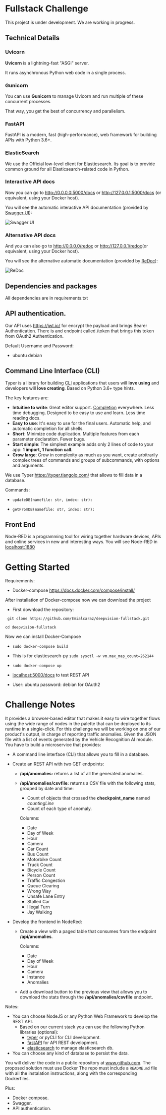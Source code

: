 # Fullstack Challenge
This project is under development. We are working in progress.

## Technical Details

### Uvicorn

**Uvicorn** is a lightning-fast "ASGI" server.

It runs asynchronous Python web code in a single process.

### Gunicorn

You can use **Gunicorn** to manage Uvicorn and run multiple of these concurrent processes.

That way, you get the best of concurrency and parallelism.

### FastAPI

FastAPI is a modern, fast (high-performance), web framework for building APIs with Python 3.6+.

### ElasticSearch
We use the Official low-level client for Elasticsearch. Its goal is to provide common ground for all Elasticsearch-related code in Python.

### Interactive API docs

Now you can go to <a href="http://0.0.0.0:5000/docs" target="_blank">http://0.0.0.0:5000/docs</a> or <a href="http://127.0.0.1:5000/docs" target="_blank">http://127.0.0.1:5000/docs</a> (or equivalent, using your Docker host).

You will see the automatic interactive API documentation (provided by <a href="https://github.com/swagger-api/swagger-ui" target="_blank">Swagger UI</a>):

![Swagger UI](https://fastapi.tiangolo.com/img/index/index-01-swagger-ui-simple.png)

### Alternative API docs

And you can also go to <a href="http://0.0.0.0/redoc" target="_blank">http://0.0.0.0/redoc</a> or <a href="http://127.0.0.1/redoc" target="_blank">http://127.0.0.1/redoc</a>(or equivalent, using your Docker host).

You will see the alternative automatic documentation (provided by <a href="https://github.com/Rebilly/ReDoc" target="_blank">ReDoc</a>):

![ReDoc](https://fastapi.tiangolo.com/img/index/index-02-redoc-simple.png)

## Dependencies and packages

All dependencies are in requirements.txt

## API authentication.

Our API uses https://jwt.io/ for encrypt the payload and brings Bearer Authentication.
There is and endpoint called /token that brings this token from OAuth2 Authentication.

Default Username and Password:

- ubuntu debian

##  Command Line Interface (CLI) 

Typer is a library for building <abbr title="command line interface, programs executed from a terminal">CLI</abbr> applications that users will **love using** and developers will **love creating**. Based on Python 3.6+ type hints.

The key features are:

* **Intuitive to write**: Great editor support. <abbr title="also known as auto-complete, autocompletion, IntelliSense">Completion</abbr> everywhere. Less time debugging. Designed to be easy to use and learn. Less time reading docs.
* **Easy to use**: It's easy to use for the final users. Automatic help, and automatic completion for all shells.
* **Short**: Minimize code duplication. Multiple features from each parameter declaration. Fewer bugs.
* **Start simple**: The simplest example adds only 2 lines of code to your app: **1 import, 1 function call**.
* **Grow large**: Grow in complexity as much as you want, create arbitrarily complex trees of commands and groups of subcommands, with options and arguments.

We use Typer https://typer.tiangolo.com/ that allows to fill data in a database.

Commands:

- ``` updateDB(namefile: str, index: str): ``` 

- ``` getFromDB(namefile: str, index: str): ``` 

## Front End

Node-RED is a programming tool for wiring together hardware devices, APIs and online services in new and interesting ways.
You will see Node-RED in <a href="http://127.0.0.1:1880" target="_blank"> localhost:1880</a>

# Getting Started

Requirements: 

- Docker-compose https://docs.docker.com/compose/install/

After installation of Docker-compose now we can download the project

- First download the repository:

``` git clone https://github.com/Emialcaraz/deepvision-fullstack.git```

``` cd deepvision-fullstack ```

Now we can install Docker-Compose

- ``` sudo docker-compose build ``` 

- This is for elasticsearch-py ``` sudo sysctl -w vm.max_map_count=262144 ```
- ``` sudo docker-compose up ```
- <a href="http://0.0.0.0:5000/docs" target="_blank"> localhost:5000/docs</a> to test REST API
- User: ubuntu password: debian for OAuth2


# Challenge Notes
It provides a browser-based editor that makes it easy to wire together flows using the wide range of nodes in the palette that can be deployed to its runtime in a single-click.
For this challenge we will be working on one of our product's output, in charge of reporting traffic anomalies.
Given the JSON file with a list of events generated by the Vehicle Recognition AI module. You have to build a microservice that provides:

- A  command line interface (CLI) that allows you to fill in a database.
- Create an REST API with two GET endpoints:
  - **/api/anomalies:** returns a list of all the generated anomalies.
  - **/api/anomalies/csvfile:** returns a CSV file with the following stats, grouped by date and time:
    - Count of objects that crossed the **checkpoint_name** named *countingLine*
    - Count of each type of anomaly.

    Columns:
      - Date
      - Day of Week
      - Hour
      - Camera
      - Car Count
      - Bus Count
      - Motorbike Count
      - Truck Count
      - Bicycle Count
      - Person Count
      - Traffic Congestion
      - Queue Clearing
      - Wrong Way
      - Unsafe Lane Entry
      - Stalled Car
      - Illegal Turn
      - Jay Walking

- Develop the frontend in NodeRed:
  - Create a view with a paged table that consumes from the endpoint **/api/anomalies**.

    Columns: 
      - Date
      - Day of Week
      - Hour
      - Camera
      - Instance
      - Anomalies
  
  - Add a download button to the previous view that allows you to download the stats through the **/api/anomalies/csvfile** endpoint.

Notes:

- You can choose NodeJS or any Python Web Framework to develop the REST API.
  - Based on our current stack you can use the following Python libraries (optional):
    - [typer](https://typer.tiangolo.com/) or pyCLI for CLI development.
    - [fastAPI](https://fastapi.tiangolo.com/) for API REST development.
    - [elasticsearch](https://elasticsearch-py.readthedocs.io/en/master/) to manage elasticsearch db.
- You can choose any kind of database to persist the data.


You will deliver the code in a public repository at www.github.com.
The proposed solution must use Docker
The repo must include a `README.md` file with all the instalation instructions, along with the corresponding Dockerfiles.


Plus:

- Docker compose.
- Swagger.
- API authentication.
